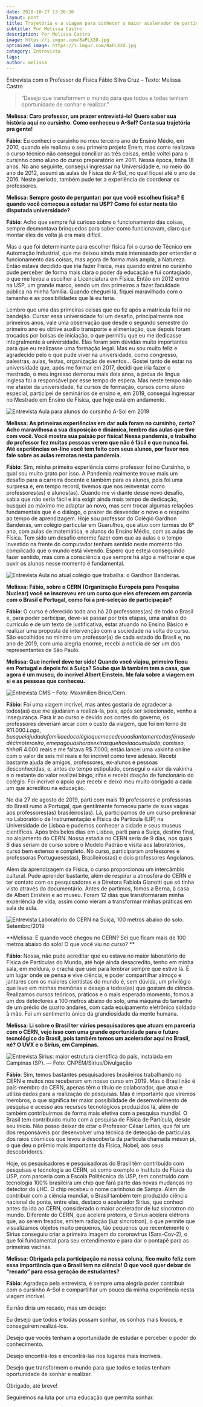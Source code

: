```yaml
---
date: 2020-10-27 13:26:36
layout: post
title: Trajetória e a viagem para conhecer o maior acelerador de partículas do mundo
subtitle: Por Melissa Castro
description: Por Melissa Castro
image: https://i.imgur.com/8aPLX20.jpg
optimized_image: https://i.imgur.com/8aPLX20.jpg
category: Entrevista
tags:
author: melissa
---
```


Entrevista com o Professor de Física Fábio Silva Cruz – Texto: Melissa Castro

> “Desejo que transformem o mundo para que todos e todas tenham oportunidade de sonhar e realizar.”

**Melissa: Caro professor, um prazer entrevistá-lo! Quero saber sua história aqui no cursinho. Como conheceu o A-Sol? Conta sua trajetória pra gente!**

**Fábio**: Eu conheci o cursinho no meu terceiro ano do Ensino Médio, em 2010, quando ele realizou o seu primeiro projeto Enem, mas como realizava o curso técnico não consegui conciliar as três coisas, então voltei para o cursinho como aluno do curso preparatório em 2011. Nessa época, tinha 18 anos. No ano seguinte, consegui ingressar na Universidade e, no meio do ano de 2012, assumi as aulas de Física do A-Sol, no qual fiquei até o ano de 2016. Neste período, também pude ter a experiência de coordenar os professores. 

**Melissa: Sempre gosto de perguntar: por que você escolheu física?** **E quando você começou a estudar na USP? Como foi estar nesta tão disputada universidade?**

**Fábio**: Acho que sempre fui curioso sobre o funcionamento das coisas, sempre desmontava brinquedos para saber como funcionavam, claro que montar eles de volta já era mais difícil.

Mas o que foi determinante para escolher física foi o curso de Técnico em Automação Industrial, que me deixou ainda mais interessado por entender o funcionamento das coisas, mas agora de forma mais ampla, a Natureza. Então estava decidido que iria fazer Física, mas quando entrei no cursinho pude perceber de forma mais clara o poder da educação e fui contagiado, o que me levou a escolher a Licenciatura em Física. Então em 2012 entrei na USP, um grande marco, sendo um dos primeiros a fazer faculdade pública na minha família. Quando cheguei lá, fiquei maravilhado com o tamanho e as possibilidades que lá eu teria. 

Lembro que uma das primeiras coisas que eu fiz após a matrícula foi ir no bandejão. Cursar essa universidade foi um desafio, principalmente nos primeiros anos, vale uma observação que desde o segundo semestre do primeiro ano eu obtive auxílio transporte e alimentação, que depois foram trocados por bolsas de iniciação, o que permitiu que eu me dedicasse integralmente à universidade. Elas foram sem dúvidas muito importantes para que eu realizasse uma formação legal. Mas eu sou muito feliz e agradecido pelo o que pude viver na universidade, como congresso, palestras, aulas, festas, organização de eventos... Gostei tanto de estar na universidade que, após me formar em 2017, decidi que iria fazer o mestrado, o meu ingresso demorou mais dois anos, a prova de língua inglesa foi a responsável por esse tempo de espera. Mas neste tempo não me afastei da universidade, fiz cursos de formação, cursos como aluno especial, participei de seminários de ensino e, em 2019, consegui ingressar no Mestrado em Ensino de Física, que hoje está em andamento. 

![Entrevista](https://i.imgur.com/84PMoEv.jpg "Entrevista")
Aula para alunos do cursinho A-Sol em 2019

**Melissa: As primeiras experiências em dar aula foram no cursinho, certo? Acho maravilhosa a sua disposição e dinâmica, lembro das aulas que tive com você. Você mostra sua paixão por física!** **Nessa pandemia, o trabalho do professor fez muitas pessoas verem que não é fácil e que nunca foi. Até experiências on-line você tem feito com seus alunos, por favor nos fale sobre as aulas remotas nesta pandemia.**

**Fábio**: Sim, minha primeira experiência como professor foi no Cursinho, o qual sou muito grato por isso. A Pandemia realmente trouxe mais um desafio para a carreira docente e também para os alunos, pois foi uma surpresa e, em tempo record, tivemos que nos reinventar como professores(as) e alunos(as). Quando me vi diante desse novo desafio, sabia que não seria fácil e iria exigir ainda mais tempo de dedicação, busquei ao máximo me adaptar ao novo, mas sem trocar algumas relações fundamentais que é o diálogo, o prazer de desvendar o novo e o respeito ao tempo de aprendizagem. Hoje sou professor do Colégio Gardhon Bandeiras, um colégio particular em Guarulhos, que atuo com turmas do 8° ano, com aulas de matemática, e alunos do Ensino Médio, com as aulas de Física. Tem sido um desafio enorme fazer com que as aulas e o tempo investido na frente do computador tenham sentido neste momento tão complicado que o mundo está vivendo. Espero que esteja conseguindo fazer sentido, mas com a consciência que sempre há algo a melhorar e que ouvir os alunos nesse momento é fundamental.

![Entrevista](https://i.imgur.com/HDxfi15.jpg "Entrevista")
Aula no atual colégio que trabalha: o Gardhon Bandeiras.

**Melissa: Fábio, sobre o CERN (Organização Europeia para Pesquisa Nuclear) você se inscreveu em um curso que eles oferecem em parceria com o Brasil e Portugal, como foi a pré-seleção de participação?**

**Fábio**: O curso é oferecido todo ano há 20 professores(as) de todo o Brasil e, para poder participar, deve-se passar por três etapas, uma análise do currículo e de um texto de justificativa, estar atuando no Ensino Básico e realizar uma proposta de intervenção com a sociedade na volta do curso. São escolhidos no mínimo um professor(a) de cada estado do Brasil e, no ano de 2019, com uma alegria enorme, recebi a notícia de ser um dos representantes de São Paulo.

**Melissa: Que incrível deve ter sido! Quando você viajou, primeiro ficou em Portugal e depois foi à Suíça? Soube que lá também tem a casa, que agora é um museu, do incrível Albert Einstein. Me fala sobre a viagem em si e as pessoas que conheceu.**

![Entrevista](https://i.imgur.com/IvtkGgK.jpg "Entrevista")
CMS – Foto: Maximilien Brice/Cern.

**Fábio**: Foi uma viagem incrível, mas antes gostaria de agradecer a todos(as) que me ajudaram a realizá-la, pois, após ser selecionado, venho a insegurança. Para ir ao curso e devido aos cortes do governo, os professores deveriam arcar com o custo da viagem, que foi em torno de R$11.000. Logo, busquei ajuda da família e do colégio que me cedeu o adiantamento das férias e do décimo terceiro, e me pagou as horas extras que havia acumulado; com isso, tinha R$ 4.000 reais e me faltava R$ 7.000, então lancei uma vakinha online com o valor de seis mil reais e foi incrível como teve adesão. Recebi bastante ajuda de amigos, professores, ex-alunos e pessoas desconhecidas, e, antes do tempo estipulado, consegui o valor da vakinha e o restante do valor realizei bingo, rifas e recebi doação de funcionário do colégio. Foi incrível o apoio que recebi e deixo meu muito obrigado a cada um que acreditou na educação.

No dia 27 de agosto de 2019, parti com mais 19 professores e professoras do Brasil rumo à Portugal, que gentilmente forneceu parte de suas vagas aos professores(as) brasileiros(as). Lá, participamos de um curso preliminar no Laboratório de Instrumentação e Física de Partícula (LIP) na Universidade de Lisboa e pudemos conhecer a cidade e seus museus científicos. Após três belos dias em Lisboa, parti para a Suíça, destino final, no alojamento do CERN. Nossa estadia no CERN seria de 9 dias, nos quais 8 dias seriam de curso sobre o Modelo Padrão e visita aos laboratórios, curso bem extenso e completo. No curso, participaram professores e professoras Portugueses(as), Brasileiros(as) e dois professores Angolanos. 

Além da aprendizagem da Física, o curso proporcionou um intercâmbio cultural. Pude aprender bastante, além de respirar a atmosfera do CERN e ter contato com os pesquisadores e a Diretora Fabiola Gianotti que só tinha visto através do documentário. Antes de partimos, fomos a Berna, à casa de Albert Einstein e ao museu. Foram 12 dias que transformaram minha experiência de vida, assim como vieram a transformar minhas práticas em sala de aula.

![Entrevista](https://i.imgur.com/8aPLX20.jpg "Entrevista")
Laboratório do CERN na Suíça, 100 metros abaixo do solo. Setembro/2019

**Melissa: E quando você chegou no CERN? Sei que ficam mais de 100 metros abaixo do solo! O que você viu no curso? **

**Fábio**: Nossa, não pude acreditar que eu estava no maior laboratório de Física de Partículas do Mundo, até hoje ainda desacredito, tenho em minha sala, em moldura, o crachá que usei para lembrar sempre que estive lá. É um lugar onde se pensa e vive ciência, e poder compartilhar almoço e jantares com os maiores cientistas do mundo é, sem dúvida, um privilégio que levo em minhas memórias e desejo a todos(as) que gostam de ciência. Realizamos cursos teóricos, práticos e o mais esperado momento, fomos a um dos detectores a 100 metros abaixo do solo, uma máquina do tamanho de um prédio de quatro andares, com cada equipamento eletrônico soldado à mão. Foi um sentimento único da grandiosidade da mente humana. 

**Melissa: Li sobre o Brasil ter vários pesquisadores que atuam em parceria com o CERN, vejo isso com uma grande oportunidade para o futuro tecnológico do Brasil, pois também temos um acelerador aqui no Brasil, né? O UVX e o Sirius, em Campinas.**

![Entrevista](https://i.imgur.com/qoGkf5i.jpg "Entrevista")
Sirius: maior estrutura científica do país, instalada em Campinas (SP). — Foto: CNPEM/Sirius/Divulgação

**Fábio**: Sim, temos bastantes pesquisadores brasileiros trabalhando no CERN e muitos nos receberam em nosso curso em 2019. Mas o Brasil não é país-membro do CERN, apenas têm o título de colaborador, que atua e utiliza dados para a realização de pesquisas. Mas é importante que viremos membros, o que significa ter maior possibilidade de desenvolvimento de pesquisa e acesso aos recursos tecnológicos produzidos lá, além de também contribuirmos de forma mais efetiva com a pesquisa mundial. O Brasil tem contribuído muito com a pesquisa de Física de Partícula, desde seu início. Não posso deixar de citar o Professor César Lattes, que foi um dos responsáveis por desenvolver uma técnica de detecção de partículas dos raios cósmicos que levou à descoberta da partícula chamada méson pi, o que deu o prêmio mais importante da Física, Nobel, aos seus descobridores.
 
Hoje, os pesquisadores e pesquisadoras do Brasil têm contribuído com pesquisas e tecnologia ao CERN, só como exemplo o Instituto de Física da USP, com parceria com a Escola Politécnica da USP, tem construído com tecnologia 100% brasileira um chip que fará parte das novas mudanças no detector do LHC. O chip recebeu o nome carinhoso de Sampa. Além de contribuir com a ciência mundial, o Brasil também tem produzido ciência nacional de ponta, entre elas, destaco o acelerador Sirius, que conheci antes da ida ao CERN, considerado o maior acelerador de luz sincrotron do mundo. Diferente do CERN, que acelera prótons, o Sirius acelera elétrons que, ao serem freados, emitem radiação (luz sincrotron), o que permite que visualizamos objetos muito pequenos, tão pequenos que recentemente o Sirius conseguiu criar a primeira imagem do coronavírus (Sars-Cov-2), o que foi fundamental para seu entendimento e para dar o pontapé para as primeiras vacinas. 

**Melissa: Obrigada pela participação na nossa coluna, fico muito feliz com essa importância que o Brasil tem na ciência! O que você quer deixar de “recado” para essa geração de estudantes?**

**Fábio**: Agradeço pela entrevista, é sempre uma alegria poder contribuir com o cursinho A-Sol e compartilhar um pouco da minha experiência nesta viagem incrível. 

Eu não diria um recado, mas um desejo:

Eu desejo que todos e todas possam sonhar, os sonhos mais loucos, e conseguirem realizá-los. 

Desejo que vocês tenham a oportunidade de estudar e perceber o poder do conhecimento. 

Desejo encontrá-los e encontrá-las nos lugares mais incríveis. 

Desejo que transformem o mundo para que todos e todas tenham oportunidade de sonhar e realizar. 

Obrigado, até breve!

Seguiremos na luta por uma educação que permita sonhar.

